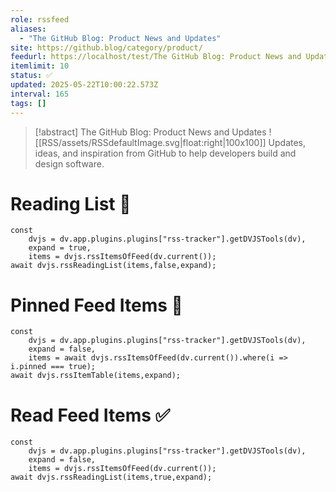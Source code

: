 ```yaml
---
role: rssfeed
aliases:
  - "The GitHub Blog: Product News and Updates"
site: https://github.blog/category/product/
feedurl: https://localhost/test/The GitHub Blog꞉ Product News and Updates/feed.xml
itemlimit: 10
status: ✅
updated: 2025-05-22T10:00:22.573Z
interval: 165
tags: []
---
```


> [!abstract] The GitHub Blog: Product News and Updates
> ![[RSS/assets/RSSdefaultImage.svg|float:right|100x100]] Updates, ideas, and inspiration from GitHub to help developers build and design software.

# Reading List 📑

~~~dataviewjs
const
	dvjs = dv.app.plugins.plugins["rss-tracker"].getDVJSTools(dv),
	expand = true,
	items = dvjs.rssItemsOfFeed(dv.current());
await dvjs.rssReadingList(items,false,expand);
~~~

# Pinned Feed Items 📍

~~~dataviewjs
const
	dvjs = dv.app.plugins.plugins["rss-tracker"].getDVJSTools(dv),
	expand = false,
	items = await dvjs.rssItemsOfFeed(dv.current()).where(i => i.pinned === true);
await dvjs.rssItemTable(items,expand);
~~~

# Read Feed Items ✅

~~~dataviewjs
const
	dvjs = dv.app.plugins.plugins["rss-tracker"].getDVJSTools(dv),
	expand = false,
	items = dvjs.rssItemsOfFeed(dv.current());
await dvjs.rssReadingList(items,true,expand);
~~~